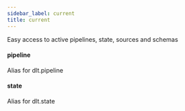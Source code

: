 ```yaml
---
sidebar_label: current
title: current
---
```


Easy access to active pipelines, state, sources and schemas

#### pipeline

Alias for dlt.pipeline

#### state

Alias for dlt.state

